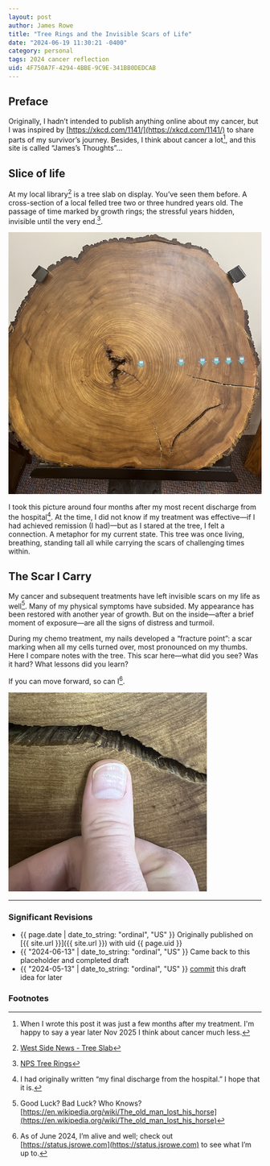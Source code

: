 ```yaml
---
layout: post
author: James Rowe
title: "Tree Rings and the Invisible Scars of Life"
date: "2024-06-19 11:30:21 -0400"
category: personal
tags: 2024 cancer reflection
uid: 4F750A7F-4294-4BBE-9C9E-341BB0DEDCAB
---
```


## Preface

Originally, I hadn’t intended to publish anything online about my cancer, but I was inspired by [https://xkcd.com/1141/](https://xkcd.com/1141/) to share parts of my survivor’s journey. Besides, I think about cancer a lot[^6], and this site is called “James’s Thoughts”...

## Slice of life

At my local library[^1] is a tree slab on display. You’ve seen them before. A cross-section of a local felled tree two or three hundred years old. The passage of time marked by growth rings; the stressful years hidden, invisible until the very end.[^2].

<img src="/assets/posts-images/tree.png" alt="tree slab" class="center-img img-stylish"/>

I took this picture around four months after my most recent discharge from the hospital[^3]. At the time, I did not know if my treatment was effective—if I had achieved remission (I had)—but as I stared at the tree, I felt a connection. A metaphor for my current state. This tree was once living, breathing, standing tall all while carrying the scars of challenging times within.

## The Scar I Carry

My cancer and subsequent treatments have left invisible scars on my life as well[^4]. Many of my physical symptoms have subsided. My appearance has been restored with another year of growth. But on the inside—after a brief moment of exposure—are all the signs of distress and turmoil.

During my chemo treatment, my nails developed a “fracture point”: a scar marking when all my cells turned over, most pronounced on my thumbs. Here I compare notes with the tree. This scar here—what did you see? Was it hard? What lessons did you learn?

If you can move forward, so can I[^5].

<img src="/assets/posts-images/finger.png" alt="tree slab with thumb" class="center-img img-stylish"/>

---

### Significant Revisions

- {{ page.date | date_to_string: "ordinal", "US" }} Originally published on [{{ site.url }}]({{ site.url }}) with uid {{ page.uid }}
- {{ "2024-06-13" | date_to_string: "ordinal", "US" }} Came back to this placeholder and completed draft
- {{ "2024-05-13" | date_to_string: "ordinal", "US" }} [commit](https://github.com/jsr6720/jsr6720.github.io/commit/ed65badbfaeb1af8b0976c4a7b1447eb5e9b8554) this draft idea for later

### Footnotes

[^1]: [West Side News - Tree Slab](https://web.archive.org/web/20200303190726/https://westsidenewsny.com/features/2020-03-02/tree-slab-display-provides-a-slice-of-our-history/) 

[^2]: [NPS Tree Rings](https://www.nps.gov/articles/000/tree-rings.htm)

[^3]: I had originally written “my final discharge from the hospital.” I hope that it is.

[^4]: Good Luck? Bad Luck? Who Knows? [https://en.wikipedia.org/wiki/The_old_man_lost_his_horse](https://en.wikipedia.org/wiki/The_old_man_lost_his_horse) 

[^5]: As of June 2024, I’m alive and well; check out [https://status.jsrowe.com](https://status.jsrowe.com) to see what I’m up to.

[^6]: When I wrote this post it was just a few months after my treatment. I'm happy to say a year later Nov 2025 I think about cancer much less.